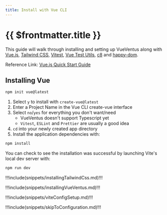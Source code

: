 ```yaml
---
title: Install with Vue CLI
---
```


<script setup>
    import DocsPackageVersion from '../../src/views/compos/DocsPackageVersion.vue'
</script>






# {{ $frontmatter.title }}

This guide will walk through installing and setting up VueVentus along with [Vue.js](https://vuejs.org/), [Tailwind CSS](https://tailwindcss.com/), [Vitest](https://vitest.dev/), [Vue Test Utils](https://test-utils.vuejs.org/guide/), [c8](https://github.com/bcoe/c8) and [happy-dom](https://github.com/capricorn86/happy-dom).

Reference Link: [Vue.js Quick Start Guide](https://vuejs.org/guide/quick-start.html#with-build-tools)







## Installing Vue

```bash
npm init vue@latest
```

1. Select `y` to install with `create-vue@latest`
1. Enter a Project Name in the Vue CLI create-vue interface
1. Select `no`/`yes` for everything you don't want/need
    - VueVentus doesn't support Typescript yet
    - `Vitest`, `ESLint` and `Prettier` are usually a good idea
1. `cd` into your newly created app directory
1. Install the application dependencies with:


```bash
npm install
```

You can check to see the installation was successful by launching Vite's local dev server with:

```bash
npm run dev
```




!!!include(snippets/installingTailwindCss.md)!!!


!!!include(snippets/installingVueVentus.md)!!!


!!!include(snippets/viteConfigSetup.md)!!!


!!!include(snippets/skipToConfiguration.md)!!!






<DocsPackageVersion/>
